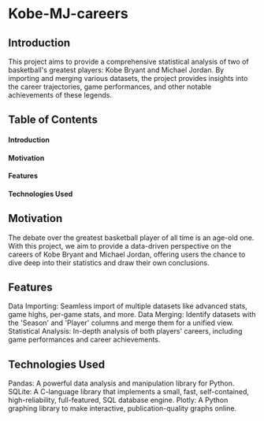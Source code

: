 # Kobe-MJ-careers

## Introduction
This project aims to provide a comprehensive statistical analysis of two of basketball's greatest players: Kobe Bryant and Michael Jordan. By importing and merging various datasets, the project provides insights into the career trajectories, game performances, and other notable achievements of these legends.

## Table of Contents

#### Introduction
#### Motivation
#### Features
#### Technologies Used

## Motivation
The debate over the greatest basketball player of all time is an age-old one. With this project, we aim to provide a data-driven perspective on the careers of Kobe Bryant and Michael Jordan, offering users the chance to dive deep into their statistics and draw their own conclusions.

## Features

Data Importing: Seamless import of multiple datasets like advanced stats, game highs, per-game stats, and more.
Data Merging: Identify datasets with the 'Season' and 'Player' columns and merge them for a unified view.
Statistical Analysis: In-depth analysis of both players' careers, including game performances and career achievements.

## Technologies Used

Pandas: A powerful data analysis and manipulation library for Python.
SQLite: A C-language library that implements a small, fast, self-contained, high-reliability, full-featured, SQL database engine.
Plotly: A Python graphing library to make interactive, publication-quality graphs online.
